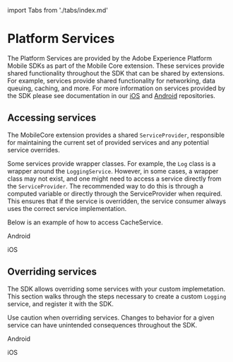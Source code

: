 import Tabs from './tabs/index.md'

# Platform Services

The Platform Services are provided by the Adobe Experience Platform Mobile SDKs as part of the Mobile Core extension. These services provide shared functionality throughout the SDK that can be shared by extensions. For example, services provide shared functionality for networking, data queuing, caching, and more. For more information on services provided by the SDK please see documentation in our [iOS](https://github.com/adobe/aepsdk-core-ios/blob/main/Documentation/Services/README.md) and [Android](https://github.com/adobe/aepsdk-core-ios/tree/main/Documentation/Services) repositories.

## Accessing services

The MobileCore extension provides a shared `ServiceProvider`, responsible for maintaining the current set of provided services and any potential service overrides.

Some services provide wrapper classes. For example, the `Log` class is a wrapper around the `LoggingService`. However, in some cases, a wrapper class may not exist, and one might need to access a service directly from the `ServiceProvider`. The recommended way to do this is through a computed variable or directly through the ServiceProvider when required. This ensures that if the service is overridden, the service consumer always uses the correct service implementation.

Below is an example of how to access CacheService.

<TabsBlock orientation="horizontal" slots="heading, content" repeat="2"/>

Android

<Tabs query="platform=android&task=access"/>

iOS

<Tabs query="platform=ios&task=access"/>

## Overriding services

The SDK allows overriding some services with your custom implemetation. This section walks through the steps necessary to create a custom `Logging` service, and register it with the SDK.

<InlineAlert variant="info" slots="text"/>

Use caution when overriding services. Changes to behavior for a given service can have unintended consequences throughout the SDK.

<TabsBlock orientation="horizontal" slots="heading, content" repeat="2"/>

Android

<Tabs query="platform=android&task=override"/>

iOS

<Tabs query="platform=ios&task=override"/>
